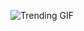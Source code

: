 
<!-- GIF_SECTION -->
![Trending GIF](https://media3.giphy.com/media/v1.Y2lkPThiYjIxNzcycmF2NHA5ZzQ0ZXBhNzF4cnd4Zm4zMjYxcnNmMWVjeXJqd2ZjaGxkMCZlcD12MV9naWZzX3NlYXJjaCZjdD1n/3oKIPnAiaMCws8nOsE/giphy.gif)
<!-- END_GIF_SECTION -->
